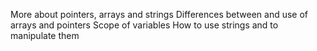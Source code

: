 More about pointers, arrays and strings
Differences between and use of arrays and pointers
Scope of variables
How to use strings and to manipulate them
